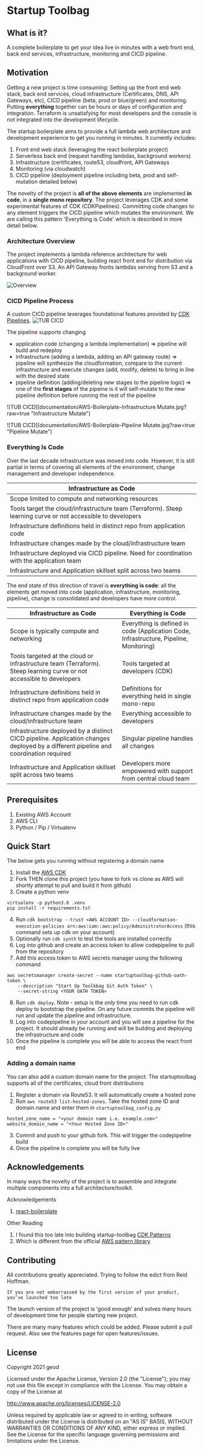 # Startup Toolbag

## What is it?

A complete boilerplate to get your idea live in minutes with a web front end, back end services, infrastructure, monitoring and CICD pipeline.

## Motivation

Getting a new project is time consuming: Setting up the front end web stack, back end services, 
cloud infrastructure (Certificates, DNS, API Gateways, etc), CICD pipeline (beta, prod or blue/green) and monitoring. 
Putting **everything** together can be hours or days of configuration and integration. Terraform is unsatisfying for most
developers and the console is not integrated into the development lifecycle.
 
The startup boilerplate aims to provide a full lambda web architecture and development experience to get you running in minutes. 
It currently includes:
1. Front end web stack (leveraging the react boilerplate project)
2. Serverless back end (request handling lambdas, background workers)
3. Infrastructure (certificates, route53, cloudfront, API Gateways
4. Monitoring (via cloudwatch)
5. CICD pipeline (deployment pipeline including beta, prod and self-mutation detailed below)

The novelty of the project is **all of the above elements** are implemented **in code**, in a **single mono repository**.
The project leverages CDK and some experimental features of CDK (CDKPipelines). Committing code changes to any element 
triggers the CICD pipeline which mutates the environment. 
We are calling this pattern 'Everything is Code' which is described in more detail below.

### Architecture Overview
The project implements a lambda reference architecture for web applications with CICD pipeline, building react front 
end for distribution via CloudFront over S3. An API Gateway fronts lambdas serving from S3 and a background worker.

![Overview](documentation/AWS-Boilerplate-Architecture.jpg?raw=true "The Startup Toolbag")

### CICD Pipeline Process
A custom CICD pipeline leverages foundational features provided by [CDK Pipelines](https://aws.amazon.com/blogs/developer/cdk-pipelines-continuous-delivery-for-aws-cdk-applications/).
![TUB CICD](documentation/AWS-Boilerplate-Pipeline.jpg?raw=true "The Startup Toolbag CICD")

The pipeline supports changing
* application code (changing a lambda implementation) => pipeline will build and redeploy
* infrastructure (adding a lambda, adding an API gateway route) => pipeline will synthesize the cloudformation, compare to the current infrastructure and execute changes (add, modify, delete) to bring in line with the desired state
* pipeline definition (adding/deleting new stages to the pipeline logic) => one of the **first stages** of the pipeine is it will self-mutate to the new pipeline definition before running the rest of the pipeline

![TUB CICD](documentation/AWS-Boilerplate-Infrastructure Mutate.jpg?raw=true "Infrastructure Mutate")

![TUB CICD](documentation/AWS-Boilerplate-Pipeline Mutate.jpg?raw=true "Pipeline Mutate")

### Everything Is Code

Over the last decade infrastructure was moved into code. However, it is still partial in terms of covering all elements 
of the environment, change management and developer independence.

|**Infrastructure as Code** | 
|---|
|Scope limited to compute and networking resources|
|Tools target the cloud/infrastructure team (Terraform). Steep learning curve or not accessible to developers |
|Infrastructure definitions held in distinct repo from application code|
|Infrastructure changes made by the cloud/infrastructure team |
|Infrastructure deployed via CICD pipeline. Need for coordination with the application team|
|Infrastructure and Application skillset split across two teams |

The end state of this direction of travel is **everything is code**: all the elements get moved into code 
(application, infrastructure, monitoring, pipeline), change is consolidated and developers have more control.

|**Infrastructure as Code** | **Everything is Code**|
|---|---|
|Scope is typically compute and networking|Everything is defined in code (Application Code, Infrastructure, Pipeline, Monitoring) |
|Tools targeted at the cloud or infrastructure team (Terraform). Steep learning curve or not accessible to developers | Tools targeted at developers (CDK)|
|Infrastructure definitions held in distinct repo from application code| Definitions for everything held in single mono-repo|
|Infrastructure changes made by the cloud/infrastructure team | Everything accessible to developers |
|Infrastructure deployed by a distinct CICD pipeline. Application changes deployed by a different pipeline and coordination required | Singular pipeline handles all changes| 
|Infrastructure and Application skillset split across two teams | Developers more empowered with support from central cloud team |

## Prerequisites

1. Existing AWS Account
2. AWS CLI
3. Python / Pip / Virtualenv

## Quick Start 

The below gets you running without registering a domain name
1. Install the [AWS CDK](https://docs.aws.amazon.com/cdk/latest/guide/cli.html)
2. Fork THEN clone this project (you have to fork vs clone as AWS will shortly attempt to pull and build it from github)
3. Create a python venv
```
virtualenv -p python3.8 .venv
pip install -r requirements.txt
```
4. Run `cdk bootstrap --trust <AWS ACCOUNT ID> --cloudformation-execution-policies arn:aws:iam::aws:policy/AdministratorAccess` (this command sets up cdk on your account)
5. Optionally run `cdk synth` to test the tools are installed correctly
6. Log into github and create an access token to allow codepipeline to pull from the repository
7. Add this access token to AWS secrets manager using the following command
```
aws secretsmanager create-secret --name startuptoolbag-github-oath-token \
    --description "Start Up Toolkbag Git Auth Token" \
    --secret-string <YOUR OATH TOKEN>
```
8. Run `cdk deploy`. Note - setup is the *only* time you need to run cdk deploy to bootstrap the pipeline. 
On any future commits the pipeline will run and update the pipeline and infrastructure.
9. Log into codepipeline in your account and you will see a pipeline for the project. It should already be running
and will be building and deploying the infrastructure and code
10. Once the pipeline is complete you will be able to access the react front end

### Adding a domain name
You can also add a custom domain name for the project. The startuptoolbag supports all of the certificates,
cloud front distributions
1. Register a domain via Route53. It will automatically create a hosted zone
2. Run `aws route53 list-hosted-zones`. Take the hosted zone ID and domain name and enter them in `startuptoolbag_config.py`
```
hosted_zone_name = "<your domain name i.e. example.com>"
website_domain_name = "<Your Hosted Zone ID>"
```
3. Commit and push to your github fork. This will trigger the codepipeline build
4. Once the pipeline is complete you will be fully live

## Acknowledgements

In many ways the novelty of the project is to assemble and integrate multiple components into a full architecture/toolkit.

Acknowledgements
1. [react-boilerplate](https://github.com/react-boilerplate/react-boilerplate)

Other Reading
1. I found this too late into building startup-toolbag [CDK Patterns](https://cdkpatterns.com/)
2. Which is different from the official [AWS pattern library](https://github.com/aws-samples/aws-cdk-examples)

## Contributing

All contributions greatly appreciated. Trying to follow the edict from Reid Hoffman.
```
If you are not embarrassed by the first version of your product, you’ve launched too late
```
The launch version of the project is 'good enough' and solves many hours
of development time for people starting new project. 

There are many many features which could be added. Please submit a pull request.
Also see the features page for open features/issues.

## License

Copyright 2021 geod

Licensed under the Apache License, Version 2.0 (the "License");
you may not use this file except in compliance with the License.
You may obtain a copy of the License at

   http://www.apache.org/licenses/LICENSE-2.0

Unless required by applicable law or agreed to in writing, software
distributed under the License is distributed on an "AS IS" BASIS,
WITHOUT WARRANTIES OR CONDITIONS OF ANY KIND, either express or implied.
See the License for the specific language governing permissions and
limitations under the License.

